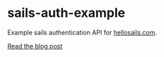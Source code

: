 # sails-auth-example

Example sails authentication API for [hellosails.com](https://hellosails.com).

[Read the blog post](https://hellosails.com/building-api-authentication-from-scratch-part-2/)
